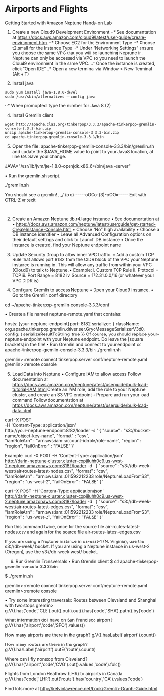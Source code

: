 # Airports and Flights

Getting Started with Amazon Neptune Hands-on Lab

1. Create a new Cloud9 Development Environment
⋅⋅* See documentation at https://docs.aws.amazon.com/cloud9/latest/user-guide/create-environment.html
⋅⋅* Choose EC2 for the Environment Type
⋅⋅* Choose t2.small for the Instance Type
⋅⋅* Under “Networking Settings” ensure you choose the same VPC that you will be launching Neptune in. Neptune can only be accessed via VPC so you need to launch the Cloud9 environment in the same VPC.
..* Once the instance is created, click “Open IDE”
..* Open a new terminal via Window > New Terminal (Alt + T)

2. Install java
```
sudo yum install java-1.8.0-devel
sudo /usr/sbin/alternatives –-config java
```
⋅⋅* When promopted, type the number for Java 8 (2)

4. Install Gremlin client
```
wget http://apache.claz.org/tinkerpop/3.3.3/apache-tinkerpop-gremlin-console-3.3.3-bin.zip 
unzip apache-tinkerpop-gremlin-console-3.3.3-bin.zip 
cd apache-tinkerpop-gremlin-console-3.3.3/bin
```
5. Open the file: apache-tinkerpop-gremlin-console-3.3.3/bin/gremlin.sh and update the $JAVA_HOME value to point to your Java8 location, at line 69. Save your change.

JAVA="/usr/lib/jvm/jre-1.8.0-openjdk.x86_64/bin/java -server"

•	Run the gremlin.sh script.

./gremlin.sh

You should see a gremlin!
         \,,,/
         (o o)
-----oOOo-(3)-oOOo-----
Exit with CTRL-Z or :exit

 

2.	Create an Amazon Neptune db.r4.large instance
•	See documentation at
•	https://docs.aws.amazon.com/neptune/latest/userguide/get-started-CreateInstance-Console.html
•	Choose “No” high availability
•	Choose a DB instance identifier
•	Leave all Advanced Configuration options on their default settings and click to Launch DB instance
•	Once the instance is created, find your Neptune endpoint name
3.	Update Security Group to allow inner VPC traffic.
•	Add a custom TCP Rule that allows port 8182 from the CIDR block of the VPC your Neptune instance is running in. This will allow any traffic from within your VPC (Cloud9) to talk to Neptune.
•	Example:
i.	Custom TCP Rule
ii.	Protocol = TCP
iii.	Port Range = 8182
iv.	Source = 172.31.0.0/16 (or whatever your VPC CIDR is)

4.	Configure Gremlin to access Neptune
•	Open your Cloud9 instance.
•	Go to the Gremlin conf directory

cd ~/apache-tinkerpop-gremlin-console-3.3.3/conf

•	Create a file named neptune-remote.yaml that contains:

hosts: [your-neptune-endpoint]
port: 8182
serializer: { className: org.apache.tinkerpop.gremlin.driver.ser.GryoMessageSerializerV3d0, config: { serializeResultToString: true }}
Of course, you should replace your-neptune-endpoint with your Neptune endpoint. Do leave the [square brackets] in the file!
•	Run Gremlin and connect to your endpoint
cd apache-tinkerpop-gremlin-console-3.3.3/bin
./gremlin.sh

gremlin> :remote connect tinkerpop.server conf/neptune-remote.yaml
gremlin> :remote console

5.	Load Data into Neptune
•	Configure IAM to allow access
Follow documentation at https://docs.aws.amazon.com/neptune/latest/userguide/bulk-load-tutorial-IAM.html
Create an IAM role, add the role to your Neptune cluster, and create an S3 VPC endpoint
•	Prepare and run your load command
Follow documentation at https://docs.aws.amazon.com/neptune/latest/userguide/bulk-load-data.html 

curl -X POST \
    -H 'Content-Type: application/json' \
    http://your-neptune-endpoint:8182/loader -d '
    { 
      "source" : "s3://bucket-name/object-key-name", 
      "format" : "csv",  
      "iamRoleArn" : "arn:aws:iam::account-id:role/role-name", 
      "region" : "region", 
      "failOnError" : "FALSE"
    }'

Example:
curl -X POST -H 'Content-Type: application/json' \
    http://darin-neptune-cluster.cluster-cxpjiluhh0c9.us-west-2.neptune.amazonaws.com:8182/loader -d '
    { 
      "source" : "s3://db-week-west/air-routes-latest-nodes.csv", 
      "format" : "csv",  
      "iamRoleArn" : "arn:aws:iam::011592212233:role/NeptuneLoadFromS3", 
      "region" : "us-west-2", 
      "failOnError" : "FALSE"
}'

curl -X POST -H 'Content-Type: application/json' \
    http://darin-neptune-cluster.cluster-cxpjiluhh0c9.us-west-2.neptune.amazonaws.com:8182/loader -d '
    { 
      "source" : "s3://db-week-west/air-routes-latest-edges.csv", 
      "format" : "csv",  
      "iamRoleArn" : "arn:aws:iam::011592212233:role/NeptuneLoadFromS3", 
      "region" : "us-west-2", 
      "failOnError" : "FALSE"
}'

Run this command twice, once for the source file air-routes-latest-nodes.csv and again for the source file air-routes-latest-edges.csv

If you are using a Neptune instance in us-east-1 (N. Virginia), use the s3://db-week/ bucket. If you are using a Neptune instance in us-west-2 (Oregon), use the s3://db-week-west/ bucket.



 
6.	Run Gremlin Transversals
•	Run Gremlin client
$ cd apache-tinkerpop-gremlin-console-3.3.3/bin

$ ./gremlin.sh

gremlin> :remote connect tinkerpop.server conf/neptune-remote.yaml
gremlin> :remote console


•	Try some interesting traversals:
Routes between Cleveland and Shanghai with two stops
gremlin> g.V().has('code','CLE').out().out().out().has('code','SHA').path().by('code')

What information do I have on San Francisco airport?
g.V().has('airport','code','SFO').values()

How many airports are there in the graph?
g.V().hasLabel('airport').count()

How many routes are there in the graph?
g.V().hasLabel('airport').outE('route').count()

Where can I fly nonstop from Cleveland?
g.V().has('airport','code','CVG').out().values('code').fold()

Flights from London Heathrow (LHR) to airports in Canada
g.V().has('code','LHR').out('route').has('country','CA').values('code')

Find lots more at http://kelvinlawrence.net/book/Gremlin-Graph-Guide.html
